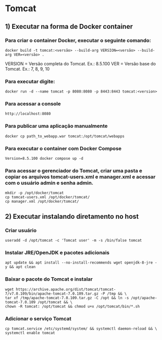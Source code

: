 # Tomcat 

## 1) Executar na forma de Docker container

### Para criar o container Docker, executar o seguinte comando:
	docker build -t tomcat:<versão> --build-arg VERSION=<versão> --build-arg VER=<versão> .

VERSION = Versão completa do Tomcat. Ex.: 8.5.100
VER = Versão base do Tomcat. Ex.: 7, 8, 9, 10

### Para executar digite:
	docker run -d --name tomcat -p 8080:8080 -p 8443:8443 tomcat:<version>  

### Para acessar a console
	http://localhost:8080

### Para publicar uma aplicação manualmente 
	docker cp path_to_webapp.war tomcat:/opt/tomcat/webapps

### Para executar o container com Docker Compose
	Version=8.5.100 docker compose up -d

### Para acessar o gerenciador do Tomcat, criar uma pasta e copiar os arquivos tomcat-users.xml e manager.xml e acessar com o usuário admin e senha admin.
	mkdir -p /opt/docker/tomcat
	cp tomcat-users.xml /opt/docker/tomcat/
	cp manager.xml /opt/docker/tomcat/


## 2) Executar instalando diretamento no host
 
### Criar usuário
	useradd -d /opt/tomcat -c 'Tomcat user' -m -s /bin/false tomcat
### Instalar JRE/OpenJDK e pacotes adicionais
	apt update && apt install --no-install-recommends wget openjdk-8-jre -y && apt clean
### Baixar o pacote do Tomcat e instalar
	wget https://archive.apache.org/dist/tomcat/tomcat-7/v7.0.109/bin/apache-tomcat-7.0.109.tar.gz -P /tmp && \
	tar xf /tmp/apache-tomcat-7.0.109.tar.gz -C /opt && ln -s /opt/apache-tomcat-7.0.109 /opt/tomcat && \
	chown -R tomcat: /opt/tomcat && chmod u+x /opt/tomcat/bin/*.sh
### Adicionar o serviço Tomcat
	cp tomcat.service /etc/systemd/system/ && systemctl daemon-reload && \
	systemctl enable tomcat

